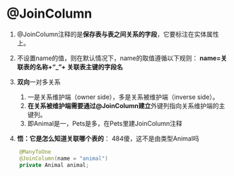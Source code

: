 # @JoinColumn

1. @JoinColumn注释的是**保存表与表之间关系的字段**，它要标注在实体属性上。

2. 不设置name的值，则在默认情况下，name的取值遵循以下规则： **name=关联表的名称+“_”+ 关联表主键的字段名**

3. **双向**一对多关系
   1. 一是关系维护端（owner side），多是关系被维护端（inverse side）。
   2. **在关系被维护端需要通过@JoinColumn建立**外键列指向关系维护端的主键列。
   3. 即Animal是一，Pets是多，在Pets里建JoinColumn注释

4. **悟：它是怎么知道关联哪个表的**：
484傻，这不是由类型Animal吗
```Java
    @ManyToOne
    @JoinColumn(name = "animal")
    private Animal animal;
```
